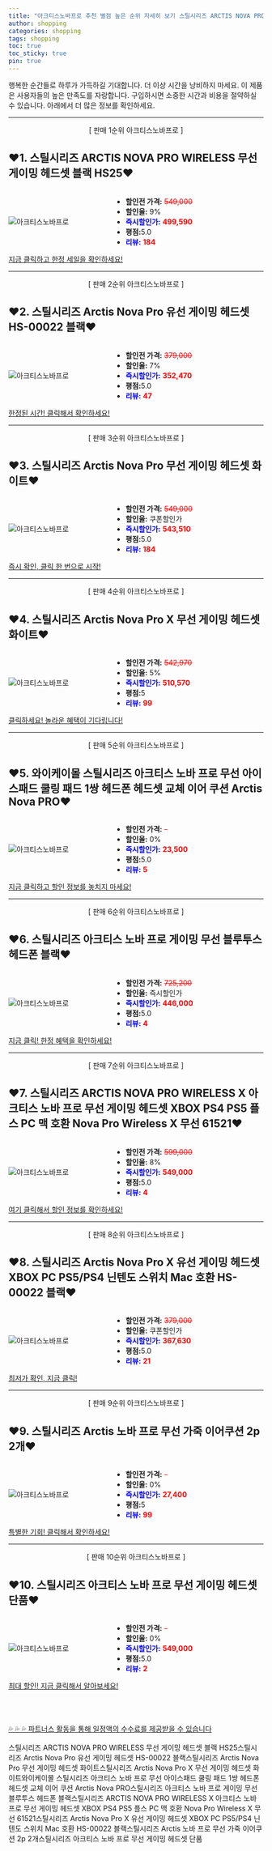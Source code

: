 ```yaml
---
title: "아크티스노바프로 추천 별점 높은 순위 자세히 보기 스틸시리즈 ARCTIS NOVA PRO WIRELESS"
author: shopping
categories: shopping
tags: shopping
toc: true
toc_sticky: true
pin: true
---
```

행복한 순간들로 하루가 가득하길 기대합니다. 더 이상 시간을 낭비하지 마세요. 이 제품은 사용자들의 높은 만족도를 자랑합니다. 구입하시면 소중한 시간과 비용을 절약하실 수 있습니다. 아래에서 더 많은 정보를 확인하세요.

---
<p class="toplist" style="margin: 0 auto; display: block; width: fit-content;">[ 판매 1순위 아크티스노바프로 ]</p>

<h2><strong>❤️1. 스틸시리즈 ARCTIS NOVA PRO WIRELESS 무선 게이밍 헤드셋 블랙 HS25❤️</strong></h2>

<div style="display: flex; align-items: center;">
    <div style="flex: 0.4;">
        <img src="https://thumbnail7.coupangcdn.com/thumbnails/remote/230x230ex/image/retail/images/2796618016876395-719af7a4-25f3-4ebf-9bd2-7082de11a9e2.jpg" alt="아크티스노바프로" style="max-width: 100%;">
    </div>
    <div style="flex: 0.6; margin-left: 10px;">
        <ul>
            <li><strong>할인전 가격:</strong> <del style="color: red;">549,000</del></li>
            <li><strong>할인율:</strong> 9%</li>
            <li><span style='color:blue'><strong>즉시할인가:</strong></span> <span style='color:red'><strong>499,590</strong></span></li>
            <li><strong>평점:</strong>5.0</li>
            <li><span style='color:blue'><strong>리뷰:</strong></span> <span style='color:red'><strong>184</strong></span></li>
        </ul>
    </div>
</div>
<div class="center">
    <a href="https://William4Davisa.github.io?lptag=AF9450613&subid=githubio&pageKey=7410814141&traceid=V0-153&itemId=19201012240&vendorItemId=83198832311" class="myButton">
        지금 클릭하고 한정 세일을 확인하세요!
    </a>
</div>


---
<p class="toplist" style="margin: 0 auto; display: block; width: fit-content;">[ 판매 2순위 아크티스노바프로 ]</p>

<h2><strong>❤️2. 스틸시리즈 Arctis Nova Pro 유선 게이밍 헤드셋 HS-00022 블랙❤️</strong></h2>

<div style="display: flex; align-items: center;">
    <div style="flex: 0.4;">
        <img src="https://thumbnail8.coupangcdn.com/thumbnails/remote/230x230ex/image/retail/images/462349765347997-404ecf69-eae0-4e70-811f-64dfd91c415c.jpg" alt="아크티스노바프로" style="max-width: 100%;">
    </div>
    <div style="flex: 0.6; margin-left: 10px;">
        <ul>
            <li><strong>할인전 가격:</strong> <del style="color: red;">379,000</del></li>
            <li><strong>할인율:</strong> 7%</li>
            <li><span style='color:blue'><strong>즉시할인가:</strong></span> <span style='color:red'><strong>352,470</strong></span></li>
            <li><strong>평점:</strong>5.0</li>
            <li><span style='color:blue'><strong>리뷰:</strong></span> <span style='color:red'><strong>47</strong></span></li>
        </ul>
    </div>
</div>
<div class="center">
    <a href="https://William4Davisa.github.io?lptag=AF9450613&subid=githubio&pageKey=6699507256&traceid=V0-153&itemId=15512704125&vendorItemId=82731998231" class="myButton">
        한정된 시간! 클릭해서 확인하세요!
    </a>
</div>


---
<p class="toplist" style="margin: 0 auto; display: block; width: fit-content;">[ 판매 3순위 아크티스노바프로 ]</p>

<h2><strong>❤️3. 스틸시리즈 Arctis Nova Pro 무선 게이밍 헤드셋 화이트❤️</strong></h2>

<div style="display: flex; align-items: center;">
    <div style="flex: 0.4;">
        <img src="https://thumbnail7.coupangcdn.com/thumbnails/remote/230x230ex/image/retail/images/2024/05/21/12/6/b5c1e70f-56ed-4878-8c67-dbe5dfd7d2e5.png" alt="아크티스노바프로" style="max-width: 100%;">
    </div>
    <div style="flex: 0.6; margin-left: 10px;">
        <ul>
            <li><strong>할인전 가격:</strong> <del style="color: red;">549,000</del></li>
            <li><strong>할인율:</strong> 쿠폰할인가</li>
            <li><span style='color:blue'><strong>즉시할인가:</strong></span> <span style='color:red'><strong>543,510</strong></span></li>
            <li><strong>평점:</strong>5.0</li>
            <li><span style='color:blue'><strong>리뷰:</strong></span> <span style='color:red'><strong>184</strong></span></li>
        </ul>
    </div>
</div>
<div class="center">
    <a href="https://William4Davisa.github.io?lptag=AF9450613&subid=githubio&pageKey=7410814141&traceid=V0-153&itemId=22746907121&vendorItemId=90041183142" class="myButton">
        즉시 확인, 클릭 한 번으로 시작!
    </a>
</div>


---
<p class="toplist" style="margin: 0 auto; display: block; width: fit-content;">[ 판매 4순위 아크티스노바프로 ]</p>

<h2><strong>❤️4. 스틸시리즈 Arctis Nova Pro X 무선 게이밍 헤드셋 화이트❤️</strong></h2>

<div style="display: flex; align-items: center;">
    <div style="flex: 0.4;">
        <img src="https://thumbnail7.coupangcdn.com/thumbnails/remote/230x230ex/image/retail/images/2024/05/21/12/6/b5c1e70f-56ed-4878-8c67-dbe5dfd7d2e5.png" alt="아크티스노바프로" style="max-width: 100%;">
    </div>
    <div style="flex: 0.6; margin-left: 10px;">
        <ul>
            <li><strong>할인전 가격:</strong> <del style="color: red;">542,970</del></li>
            <li><strong>할인율:</strong> 5%</li>
            <li><span style='color:blue'><strong>즉시할인가:</strong></span> <span style='color:red'><strong>510,570</strong></span></li>
            <li><strong>평점:</strong>5</li>
            <li><span style='color:blue'><strong>리뷰:</strong></span> <span style='color:red'><strong>99</strong></span></li>
        </ul>
    </div>
</div>
<div class="center">
    <a href="https://William4Davisa.github.io?lptag=AF9450613&subid=githubio&pageKey=8115487787&traceid=V0-153&itemId=23007322886&vendorItemId=90041183160" class="myButton">
        클릭하세요! 놀라운 혜택이 기다립니다!
    </a>
</div>


---
<p class="toplist" style="margin: 0 auto; display: block; width: fit-content;">[ 판매 5순위 아크티스노바프로 ]</p>

<h2><strong>❤️5. 와이케이몰 스틸시리즈 아크티스 노바 프로 무선 아이스패드 쿨링 패드 1쌍 헤드폰 헤드셋 교체 이어 쿠션 Arctis Nova PRO❤️</strong></h2>

<div style="display: flex; align-items: center;">
    <div style="flex: 0.4;">
        <img src="https://thumbnail8.coupangcdn.com/thumbnails/remote/230x230ex/image/vendor_inventory/47a5/587c4b072541cbda6bbf35d9a8385c5a0ac13e469ef0bfb3f735f3c1ffa5.jpg" alt="아크티스노바프로" style="max-width: 100%;">
    </div>
    <div style="flex: 0.6; margin-left: 10px;">
        <ul>
            <li><strong>할인전 가격:</strong> <del style="color: red;">-</del></li>
            <li><strong>할인율:</strong> 0%</li>
            <li><span style='color:blue'><strong>즉시할인가:</strong></span> <span style='color:red'><strong>23,500</strong></span></li>
            <li><strong>평점:</strong>5.0</li>
            <li><span style='color:blue'><strong>리뷰:</strong></span> <span style='color:red'><strong>5</strong></span></li>
        </ul>
    </div>
</div>
<div class="center">
    <a href="https://William4Davisa.github.io?lptag=AF9450613&subid=githubio&pageKey=7444462771&traceid=V0-153&itemId=19366383315&vendorItemId=86513564847" class="myButton">
        지금 클릭하고 할인 정보를 놓치지 마세요!
    </a>
</div>


---
<p class="toplist" style="margin: 0 auto; display: block; width: fit-content;">[ 판매 6순위 아크티스노바프로 ]</p>

<h2><strong>❤️6. 스틸시리즈 아크티스 노바 프로 게이밍 무선 블루투스 헤드폰 블랙❤️</strong></h2>

<div style="display: flex; align-items: center;">
    <div style="flex: 0.4;">
        <img src="https://thumbnail7.coupangcdn.com/thumbnails/remote/230x230ex/image/vendor_inventory/070b/2c67578d0ffe451255f1c8195008fdef24a2549bd60fb7e757fa29280264.JPG" alt="아크티스노바프로" style="max-width: 100%;">
    </div>
    <div style="flex: 0.6; margin-left: 10px;">
        <ul>
            <li><strong>할인전 가격:</strong> <del style="color: red;">725,200</del></li>
            <li><strong>할인율:</strong> 즉시할인가</li>
            <li><span style='color:blue'><strong>즉시할인가:</strong></span> <span style='color:red'><strong>446,000</strong></span></li>
            <li><strong>평점:</strong>5.0</li>
            <li><span style='color:blue'><strong>리뷰:</strong></span> <span style='color:red'><strong>4</strong></span></li>
        </ul>
    </div>
</div>
<div class="center">
    <a href="https://William4Davisa.github.io?lptag=AF9450613&subid=githubio&pageKey=7579195922&traceid=V0-153&itemId=20003855405&vendorItemId=87100911796" class="myButton">
        지금 클릭! 한정 혜택을 확인하세요!
    </a>
</div>


---
<p class="toplist" style="margin: 0 auto; display: block; width: fit-content;">[ 판매 7순위 아크티스노바프로 ]</p>

<h2><strong>❤️7. 스틸시리즈 ARCTIS NOVA PRO WIRELESS X 아크티스 노바 프로 무선 게이밍 헤드셋 XBOX PS4 PS5 플스 PC 맥 호환 Nova Pro Wireless X 무선 61521❤️</strong></h2>

<div style="display: flex; align-items: center;">
    <div style="flex: 0.4;">
        <img src="https://thumbnail7.coupangcdn.com/thumbnails/remote/230x230ex/image/vendor_inventory/c6ac/86dc18d2d42be27d33be781d02c21a2077306c3b2162a856a249e2e2b7c2.jpg" alt="아크티스노바프로" style="max-width: 100%;">
    </div>
    <div style="flex: 0.6; margin-left: 10px;">
        <ul>
            <li><strong>할인전 가격:</strong> <del style="color: red;">599,000</del></li>
            <li><strong>할인율:</strong> 8%</li>
            <li><span style='color:blue'><strong>즉시할인가:</strong></span> <span style='color:red'><strong>549,000</strong></span></li>
            <li><strong>평점:</strong>5.0</li>
            <li><span style='color:blue'><strong>리뷰:</strong></span> <span style='color:red'><strong>4</strong></span></li>
        </ul>
    </div>
</div>
<div class="center">
    <a href="https://William4Davisa.github.io?lptag=AF9450613&subid=githubio&pageKey=6747838714&traceid=V0-153&itemId=15772500308&vendorItemId=85189629830" class="myButton">
        여기 클릭해서 할인 정보를 확인하세요!
    </a>
</div>


---
<p class="toplist" style="margin: 0 auto; display: block; width: fit-content;">[ 판매 8순위 아크티스노바프로 ]</p>

<h2><strong>❤️8. 스틸시리즈 Arctis Nova Pro X 유선 게이밍 헤드셋 XBOX PC PS5/PS4 닌텐도 스위치 Mac 호환 HS-00022 블랙❤️</strong></h2>

<div style="display: flex; align-items: center;">
    <div style="flex: 0.4;">
        <img src="https://thumbnail8.coupangcdn.com/thumbnails/remote/230x230ex/image/retail/images/2023/06/19/15/0/724a49de-44c3-4fc1-b927-09478c0b12fb.jpg" alt="아크티스노바프로" style="max-width: 100%;">
    </div>
    <div style="flex: 0.6; margin-left: 10px;">
        <ul>
            <li><strong>할인전 가격:</strong> <del style="color: red;">379,000</del></li>
            <li><strong>할인율:</strong> 쿠폰할인가</li>
            <li><span style='color:blue'><strong>즉시할인가:</strong></span> <span style='color:red'><strong>367,630</strong></span></li>
            <li><strong>평점:</strong>5.0</li>
            <li><span style='color:blue'><strong>리뷰:</strong></span> <span style='color:red'><strong>21</strong></span></li>
        </ul>
    </div>
</div>
<div class="center">
    <a href="https://William4Davisa.github.io?lptag=AF9450613&subid=githubio&pageKey=7410814133&traceid=V0-153&itemId=19201012167&vendorItemId=86318360482" class="myButton">
        최저가 확인, 지금 클릭!
    </a>
</div>


---
<p class="toplist" style="margin: 0 auto; display: block; width: fit-content;">[ 판매 9순위 아크티스노바프로 ]</p>

<h2><strong>❤️9. 스틸시리즈 Arctis 노바 프로 무선 가죽 이어쿠션 2p 2개❤️</strong></h2>

<div style="display: flex; align-items: center;">
    <div style="flex: 0.4;">
        <img src="https://thumbnail7.coupangcdn.com/thumbnails/remote/230x230ex/image/retail/images/2024/07/05/14/1/c77c2074-2651-44a7-b1b4-06475689a030.jpg" alt="아크티스노바프로" style="max-width: 100%;">
    </div>
    <div style="flex: 0.6; margin-left: 10px;">
        <ul>
            <li><strong>할인전 가격:</strong> <del style="color: red;">-</del></li>
            <li><strong>할인율:</strong> 0%</li>
            <li><span style='color:blue'><strong>즉시할인가:</strong></span> <span style='color:red'><strong>27,400</strong></span></li>
            <li><strong>평점:</strong>5</li>
            <li><span style='color:blue'><strong>리뷰:</strong></span> <span style='color:red'><strong>99</strong></span></li>
        </ul>
    </div>
</div>
<div class="center">
    <a href="https://William4Davisa.github.io?lptag=AF9450613&subid=githubio&pageKey=7927351781&traceid=V0-153&itemId=21795928583&vendorItemId=90585485349" class="myButton">
        특별한 기회! 클릭해서 확인하세요!
    </a>
</div>


---
<p class="toplist" style="margin: 0 auto; display: block; width: fit-content;">[ 판매 10순위 아크티스노바프로 ]</p>

<h2><strong>❤️10. 스틸시리즈 아크티스 노바 프로 무선 게이밍 헤드셋 단품❤️</strong></h2>

<div style="display: flex; align-items: center;">
    <div style="flex: 0.4;">
        <img src="https://thumbnail8.coupangcdn.com/thumbnails/remote/230x230ex/image/vendor_inventory/d3b0/74ec100511a119990a5946746e3bcd3062a3674b2220c4ee9da338c4c354.jpg" alt="아크티스노바프로" style="max-width: 100%;">
    </div>
    <div style="flex: 0.6; margin-left: 10px;">
        <ul>
            <li><strong>할인전 가격:</strong> <del style="color: red;">-</del></li>
            <li><strong>할인율:</strong> 0%</li>
            <li><span style='color:blue'><strong>즉시할인가:</strong></span> <span style='color:red'><strong>549,000</strong></span></li>
            <li><strong>평점:</strong>5.0</li>
            <li><span style='color:blue'><strong>리뷰:</strong></span> <span style='color:red'><strong>2</strong></span></li>
        </ul>
    </div>
</div>
<div class="center">
    <a href="https://William4Davisa.github.io?lptag=AF9450613&subid=githubio&pageKey=6685309135&traceid=V0-153&itemId=15430854783&vendorItemId=82650537227" class="myButton">
        최대 할인! 지금 클릭해서 알아보세요!
    </a>
</div>

<br><br><br>[💦 💦 💦 파트너스 활동을 통해 일정액의 수수료를 제공받을 수 있습니다](https://link.coupang.com/a/bcpT2c)<br><br>스틸시리즈 ARCTIS NOVA PRO WIRELESS 무선 게이밍 헤드셋 블랙 HS25스틸시리즈 Arctis Nova Pro 유선 게이밍 헤드셋 HS-00022 블랙스틸시리즈 Arctis Nova Pro 무선 게이밍 헤드셋 화이트스틸시리즈 Arctis Nova Pro X 무선 게이밍 헤드셋 화이트와이케이몰 스틸시리즈 아크티스 노바 프로 무선 아이스패드 쿨링 패드 1쌍 헤드폰 헤드셋 교체 이어 쿠션 Arctis Nova PRO스틸시리즈 아크티스 노바 프로 게이밍 무선 블루투스 헤드폰 블랙스틸시리즈 ARCTIS NOVA PRO WIRELESS X 아크티스 노바 프로 무선 게이밍 헤드셋 XBOX PS4 PS5 플스 PC 맥 호환 Nova Pro Wireless X 무선 61521스틸시리즈 Arctis Nova Pro X 유선 게이밍 헤드셋 XBOX PC PS5/PS4 닌텐도 스위치 Mac 호환 HS-00022 블랙스틸시리즈 Arctis 노바 프로 무선 가죽 이어쿠션 2p 2개스틸시리즈 아크티스 노바 프로 무선 게이밍 헤드셋 단품